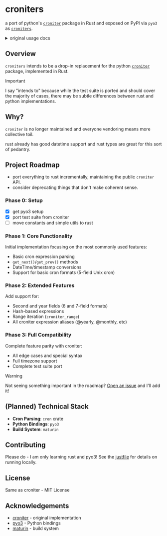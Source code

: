 # croniters

a port of python's [`croniter`](https://github.com/kiorky/croniter) package in Rust and exposed on PyPI via `pyo3` as [`croniters`](https://pypi.org/project/croniters/).


<details>
<summary>original usage docs</summary>

Usage
============

A simple example::

    >>> from croniter import croniter
    >>> from datetime import datetime
    >>> base = datetime(2010, 1, 25, 4, 46)
    >>> iter = croniter('*/5 * * * *', base)  # every 5 minutes
    >>> print(iter.get_next(datetime))   # 2010-01-25 04:50:00
    >>> print(iter.get_next(datetime))   # 2010-01-25 04:55:00
    >>> print(iter.get_next(datetime))   # 2010-01-25 05:00:00
    >>>
    >>> iter = croniter('2 4 * * mon,fri', base)  # 04:02 on every Monday and Friday
    >>> print(iter.get_next(datetime))   # 2010-01-26 04:02:00
    >>> print(iter.get_next(datetime))   # 2010-01-30 04:02:00
    >>> print(iter.get_next(datetime))   # 2010-02-02 04:02:00
    >>>
    >>> iter = croniter('2 4 1 * wed', base)  # 04:02 on every Wednesday OR on 1st day of month
    >>> print(iter.get_next(datetime))   # 2010-01-27 04:02:00
    >>> print(iter.get_next(datetime))   # 2010-02-01 04:02:00
    >>> print(iter.get_next(datetime))   # 2010-02-03 04:02:00
    >>>
    >>> iter = croniter('2 4 1 * wed', base, day_or=False)  # 04:02 on every 1st day of the month if it is a Wednesday
    >>> print(iter.get_next(datetime))   # 2010-09-01 04:02:00
    >>> print(iter.get_next(datetime))   # 2010-12-01 04:02:00
    >>> print(iter.get_next(datetime))   # 2011-06-01 04:02:00
    >>>
    >>> iter = croniter('0 0 * * sat#1,sun#2', base)  # 1st Saturday, and 2nd Sunday of the month
    >>> print(iter.get_next(datetime))   # 2010-02-06 00:00:00
    >>>
    >>> iter = croniter('0 0 * * 5#3,L5', base)  # 3rd and last Friday of the month
    >>> print(iter.get_next(datetime))   # 2010-01-29 00:00:00
    >>> print(iter.get_next(datetime))   # 2010-02-19 00:00:00


All you need to know is how to use the constructor and the ``get_next``
method, the signature of these methods are listed below::

    >>> def __init__(self, cron_format, start_time=time.time(), day_or=True)

croniter iterates along with ``cron_format`` from ``start_time``.
``cron_format`` is **min hour day month day_of_week**, you can refer to
http://en.wikipedia.org/wiki/Cron for more details. The ``day_or``
switch is used to control how croniter handles **day** and **day_of_week**
entries. Default option is the cron behaviour, which connects those
values using **OR**. If the switch is set to False, the values are connected
using **AND**. This behaves like fcron and enables you to e.g. define a job that
executes each 2nd Friday of a month by setting the days of month and the
weekday.
::

    >>> def get_next(self, ret_type=float)

get_next calculates the next value according to the cron expression and
returns an object of type ``ret_type``. ``ret_type`` should be a ``float`` or a
``datetime`` object.

Supported added for ``get_prev`` method. (>= 0.2.0)::

    >>> base = datetime(2010, 8, 25)
    >>> itr = croniter('0 0 1 * *', base)
    >>> print(itr.get_prev(datetime))  # 2010-08-01 00:00:00
    >>> print(itr.get_prev(datetime))  # 2010-07-01 00:00:00
    >>> print(itr.get_prev(datetime))  # 2010-06-01 00:00:00

You can validate your crons using ``is_valid`` class method. (>= 0.3.18)::

    >>> croniter.is_valid('0 0 1 * *')  # True
    >>> croniter.is_valid('0 wrong_value 1 * *')  # False

About DST
=========
Be sure to init your croniter instance with a TZ aware datetime for this to work!

Example using pytz::

    >>> import pytz
    >>> tz = pytz.timezone("Europe/Paris")
    >>> local_date = tz.localize(datetime(2017, 3, 26))
    >>> val = croniter('0 0 * * *', local_date).get_next(datetime)

Example using python_dateutil::

    >>> import dateutil.tz
    >>> tz = dateutil.tz.gettz('Asia/Tokyo')
    >>> local_date = datetime(2017, 3, 26, tzinfo=tz)
    >>> val = croniter('0 0 * * *', local_date).get_next(datetime)

Example using python built in module::

    >>> from datetime import datetime, timezone
    >>> local_date = datetime(2017, 3, 26, tzinfo=timezone.utc)
    >>> val = croniter('0 0 * * *', local_date).get_next(datetime)

About second repeats
=====================
Croniter is able to do second repetition crontabs form and by default seconds are the 6th field::

    >>> base = datetime(2012, 4, 6, 13, 26, 10)
    >>> itr = croniter('* * * * * 15,25', base)
    >>> itr.get_next(datetime) # 4/6 13:26:15
    >>> itr.get_next(datetime) # 4/6 13:26:25
    >>> itr.get_next(datetime) # 4/6 13:27:15

You can also note that this expression will repeat every second from the start datetime.::

    >>> croniter('* * * * * *', local_date).get_next(datetime)

You can also use seconds as first field::

    >>> itr = croniter('15,25 * * * * *', base, second_at_beginning=True)


About year
===========
Croniter also support year field.
Year presents at the seventh field, which is after second repetition.
The range of year field is from 1970 to 2099.
To ignore second repetition, simply set second to ``0`` or any other const::

    >>> base = datetime(2012, 4, 6, 2, 6, 59)
    >>> itr = croniter('0 0 1 1 * 0 2020/2', base)
    >>> itr.get_next(datetime) # 2020 1/1 0:0:0
    >>> itr.get_next(datetime) # 2022 1/1 0:0:0
    >>> itr.get_next(datetime) # 2024 1/1 0:0:0

Support for start_time shifts
==============================
See https://github.com/kiorky/croniter/pull/76,
You can set start_time=, then expand_from_start_time=True for your generations to be computed from start_time instead of calendar days::

    >>> from pprint import pprint
    >>> iter = croniter('0 0 */7 * *', start_time=datetime(2024, 7, 11), expand_from_start_time=True);pprint([iter.get_next(datetime) for a in range(10)])
    [datetime.datetime(2024, 7, 18, 0, 0),
     datetime.datetime(2024, 7, 25, 0, 0),
     datetime.datetime(2024, 8, 4, 0, 0),
     datetime.datetime(2024, 8, 11, 0, 0),
     datetime.datetime(2024, 8, 18, 0, 0),
     datetime.datetime(2024, 8, 25, 0, 0),
     datetime.datetime(2024, 9, 4, 0, 0),
     datetime.datetime(2024, 9, 11, 0, 0),
     datetime.datetime(2024, 9, 18, 0, 0),
     datetime.datetime(2024, 9, 25, 0, 0)]
    >>> # INSTEAD OF THE DEFAULT BEHAVIOR:
    >>> iter = croniter('0 0 */7 * *', start_time=datetime(2024, 7, 11), expand_from_start_time=False);pprint([iter.get_next(datetime) for a in range(10)])
    [datetime.datetime(2024, 7, 15, 0, 0),
     datetime.datetime(2024, 7, 22, 0, 0),
     datetime.datetime(2024, 7, 29, 0, 0),
     datetime.datetime(2024, 8, 1, 0, 0),
     datetime.datetime(2024, 8, 8, 0, 0),
     datetime.datetime(2024, 8, 15, 0, 0),
     datetime.datetime(2024, 8, 22, 0, 0),
     datetime.datetime(2024, 8, 29, 0, 0),
     datetime.datetime(2024, 9, 1, 0, 0),
     datetime.datetime(2024, 9, 8, 0, 0)]


Testing if a date matches a crontab
===================================
Test for a match with (>=0.3.32)::

    >>> croniter.match("0 0 * * *", datetime(2019, 1, 14, 0, 0, 0, 0))
    True
    >>> croniter.match("0 0 * * *", datetime(2019, 1, 14, 0, 2, 0, 0))
    False
    >>>
    >>> croniter.match("2 4 1 * wed", datetime(2019, 1, 1, 4, 2, 0, 0)) # 04:02 on every Wednesday OR on 1st day of month
    True
    >>> croniter.match("2 4 1 * wed", datetime(2019, 1, 1, 4, 2, 0, 0), day_or=False) # 04:02 on every 1st day of the month if it is a Wednesday
    False

Testing if a crontab matches in datetime range
==============================================
Test for a match_range with (>=2.0.3)::

    >>> croniter.match_range("0 0 * * *", datetime(2019, 1, 13, 0, 59, 0, 0), datetime(2019, 1, 14, 0, 1, 0, 0))
    True
    >>> croniter.match_range("0 0 * * *", datetime(2019, 1, 13, 0, 1, 0, 0), datetime(2019, 1, 13, 0, 59, 0, 0))
    False
    >>> croniter.match_range("2 4 1 * wed", datetime(2019, 1, 1, 3, 2, 0, 0), datetime(2019, 1, 1, 5, 1, 0, 0))
    # 04:02 on every Wednesday OR on 1st day of month
    True
    >>> croniter.match_range("2 4 1 * wed", datetime(2019, 1, 1, 3, 2, 0, 0), datetime(2019, 1, 1, 5, 2, 0, 0), day_or=False)
    # 04:02 on every 1st day of the month if it is a Wednesday
    False

Gaps between date matches
=========================
For performance reasons, croniter limits the amount of CPU cycles spent attempting to find the next match.
Starting in v0.3.35, this behavior is configurable via the ``max_years_between_matches`` parameter, and the default window has been increased from 1 year to 50 years.

The defaults should be fine for many use cases.
Applications that evaluate multiple cron expressions or handle cron expressions from untrusted sources or end-users should use this parameter.
Iterating over sparse cron expressions can result in increased CPU consumption or a raised ``CroniterBadDateError`` exception which indicates that croniter has given up attempting to find the next (or previous) match.
Explicitly specifying ``max_years_between_matches`` provides a way to limit CPU utilization and simplifies the iterable interface by eliminating the need for ``CroniterBadDateError``.
The difference in the iterable interface is based on the reasoning that whenever ``max_years_between_matches`` is explicitly agreed upon, there is no need for croniter to signal that it has given up; simply stopping the iteration is preferable.

This example matches 4 AM Friday, January 1st.
Since January 1st isn't often a Friday, there may be a few years between each occurrence.
Setting the limit to 15 years ensures all matches::

    >>> it = croniter("0 4 1 1 fri", datetime(2000,1,1), day_or=False, max_years_between_matches=15).all_next(datetime)
    >>> for i in range(5):
    ...     print(next(it))
    ...
    2010-01-01 04:00:00
    2016-01-01 04:00:00
    2021-01-01 04:00:00
    2027-01-01 04:00:00
    2038-01-01 04:00:00

However, when only concerned with dates within the next 5 years, simply set ``max_years_between_matches=5`` in the above example.
This will result in no matches found, but no additional cycles will be wasted on unwanted matches far in the future.

Iterating over a range using cron
=================================
Find matches within a range using the ``croniter_range()`` function.  This is much like the builtin ``range(start,stop,step)`` function, but for dates.  The `step` argument is a cron expression.
Added in (>=0.3.34)

List the first Saturday of every month in 2019::

    >>> from croniter import croniter_range
    >>> for dt in croniter_range(datetime(2019, 1, 1), datetime(2019, 12, 31), "0 0 * * sat#1"):
    >>>     print(dt)


Hashed expressions
==================

croniter supports Jenkins-style hashed expressions, using the "H" definition keyword and the required hash_id keyword argument.
Hashed expressions remain consistent, given the same hash_id, but different hash_ids will evaluate completely different to each other.
This allows, for example, for an even distribution of differently-named jobs without needing to manually spread them out.

    >>> itr = croniter("H H * * *", hash_id="hello")
    >>> itr.get_next(datetime)
    datetime.datetime(2021, 4, 10, 11, 10)
    >>> itr.get_next(datetime)
    datetime.datetime(2021, 4, 11, 11, 10)
    >>> itr = croniter("H H * * *", hash_id="hello")
    >>> itr.get_next(datetime)
    datetime.datetime(2021, 4, 10, 11, 10)
    >>> itr = croniter("H H * * *", hash_id="bonjour")
    >>> itr.get_next(datetime)
    datetime.datetime(2021, 4, 10, 20, 52)


Random expressions
==================

Random "R" definition keywords are supported, and remain consistent only within their croniter() instance.

    >>> itr = croniter("R R * * *")
    >>> itr.get_next(datetime)
    datetime.datetime(2021, 4, 10, 22, 56)
    >>> itr.get_next(datetime)
    datetime.datetime(2021, 4, 11, 22, 56)
    >>> itr = croniter("R R * * *")
    >>> itr.get_next(datetime)
    datetime.datetime(2021, 4, 11, 4, 19)


Note about Ranges
=================

Note that as a deviation from cron standard, croniter is somehow laxist with ranges and will allow ranges of ``Jan-Dec``, & ``Sun-Sat`` in reverse way and interpret them as following examples:

    - ``Apr-Jan``: from April to january
    - ``Sat-Sun``: Saturday, Sunday
    - ``Wed-Sun``: Wednesday to Saturday, Sunday

Please note that if a /step is given, it will be respected.

Note about Sunday
=================

Note that as a deviation from cron standard, croniter like numerous cron implementations supports ``SUNDAY`` to be expressed as ``DAY7``, allowing such expressions:

    - ``0 0 * * 7``
    - ``0 0 * * 6-7``
    - ``0 0 * * 6,7``


Keyword expressions
===================

Vixie cron-style "@" keyword expressions are supported.
What they evaluate to depends on whether you supply hash_id: no hash_id corresponds to Vixie cron definitions (exact times, minute resolution), while with hash_id corresponds to Jenkins definitions (hashed within the period, second resolution).

    ============ ============ ================
    Keyword      No hash_id   With hash_id
    ============ ============ ================
    @midnight    0 0 * * *    H H(0-2) * * * H
    @hourly      0 * * * *    H * * * * H
    @daily       0 0 * * *    H H * * * H
    @weekly      0 0 * * 0    H H * * H H
    @monthly     0 0 1 * *    H H H * * H
    @yearly      0 0 1 1 *    H H H H * H
    @annually    0 0 1 1 *    H H H H * H
    ============ ============ ================


</details>

## Overview

`croniters` intends to be a drop-in replacement for the python [`croniter`](https://github.com/kiorky/croniter) package, implemented in Rust.

> [!IMPORTANT]
> I say "intends to" because while the test suite is ported and should cover the majority of cases, there may be subtle differences between rust and python implementations.


## Why?
`croniter` is no longer maintained and everyone vendoring means more collective toil.

rust already has good datetime support and rust types are great for this sort of pedantry.

## Project Roadmap

- port everything to rust incrementally, maintaining the public `croniter` API.
- consider deprecating things that don't make coherent sense.

### Phase 0: Setup
- [x] get pyo3 setup
- [x] port test suite from croniter
- [ ] move constants and simple utils to rust

### Phase 1: Core Functionality

Initial implementation focusing on the most commonly used features:

- Basic cron expression parsing
- `get_next()`/`get_prev()` methods
- DateTime/timestamp conversions
- Support for basic cron formats (5-field Unix cron)

### Phase 2: Extended Features

Add support for:

- Second and year fields (6 and 7-field formats)
- Hash-based expressions
- Range iteration (`croniter_range`)
- All croniter expression aliases (@yearly, @monthly, etc)

### Phase 3: Full Compatibility

Complete feature parity with croniter:

- All edge cases and special syntax
- Full timezone support
- Complete test suite port


> [!WARNING]
> Not seeing something important in the roadmap? [Open an issue](https://github.com/zzstoatzz/croniters/issues) and I'll add it!

## (Planned) Technical Stack

- **Cron Parsing**: `cron` crate
- **Python Bindings**: `pyo3`
- **Build System**: `maturin`

## Contributing

Please do - I am only learning rust and pyo3! See the [justfile](justfile) for details on running locally.

## License

Same as croniter - MIT License 

## Acknowledgements

- [croniter](https://github.com/kiorky/croniter) - original implementation
- [pyo3](https://github.com/pyo3/pyo3) - Python bindings
- [maturin](https://github.com/PyO3/maturin) - build system


